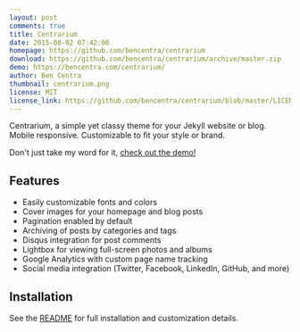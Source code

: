 ```yaml
---
layout: post
comments: true
title: Centrarium
date: 2015-08-02 07:42:00
homepage: https://github.com/bencentra/centrarium
download: https://github.com/bencentra/centrarium/archive/master.zip
demo: https://bencentra.com/centrarium/
author: Ben Centra
thumbnail: centrarium.png
license: MIT
license_link: https://github.com/bencentra/centrarium/blob/master/LICENSE.md
---
```


Centrarium, a simple yet classy theme for your Jekyll website or blog. Mobile responsive. Customizable to fit your style or brand.

Don't just take my word for it, [check out the demo!](https://bencentra.com/centrarium/)

## Features

* Easily customizable fonts and colors
* Cover images for your homepage and blog posts
* Pagination enabled by default
* Archiving of posts by categories and tags
* Disqus integration for post comments
* Lightbox for viewing full-screen photos and albums
* Google Analytics with custom page name tracking
* Social media integration (Twitter, Facebook, LinkedIn, GitHub, and more)

## Installation

See the [README](https://github.com/bencentra/centrarium/blob/master/README.md) for full installation and customization details.
